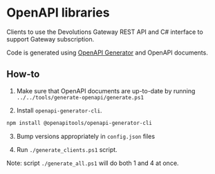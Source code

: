 # OpenAPI libraries

Clients to use the Devolutions Gateway REST API and C# interface to support Gateway subscription.

Code is generated using [OpenAPI Generator](https://openapi-generator.tech/) and OpenAPI documents.

## How-to

1. Make sure that OpenAPI documents are up-to-date by running `../../tools/generate-openapi/generate.ps1`

2. Install `openapi-generator-cli`.

  ```bash
  npm install @openapitools/openapi-generator-cli
  ```

3. Bump versions appropriately in `config.json` files

4. Run `./generate_clients.ps1` script.

Note: script `./generate_all.ps1` will do both 1 and 4 at once.
